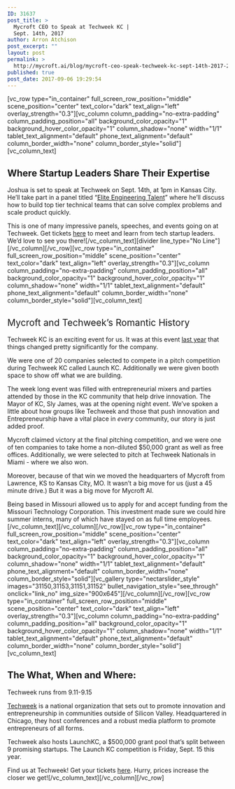 ```yaml
---
ID: 31637
post_title: >
  Mycroft CEO to Speak at Techweek KC |
  Sept. 14th, 2017
author: Arron Atchison
post_excerpt: ""
layout: post
permalink: >
  http://mycroft.ai/blog/mycroft-ceo-speak-techweek-kc-sept-14th-2017-2/
published: true
post_date: 2017-09-06 19:29:54
---
```

[vc_row type="in_container" full_screen_row_position="middle" scene_position="center" text_color="dark" text_align="left" overlay_strength="0.3"][vc_column column_padding="no-extra-padding" column_padding_position="all" background_color_opacity="1" background_hover_color_opacity="1" column_shadow="none" width="1/1" tablet_text_alignment="default" phone_text_alignment="default" column_border_width="none" column_border_style="solid"][vc_column_text]
<h2>Where Startup Leaders Share Their Expertise</h2>
<span style="font-weight: 400;">Joshua is set to speak at Techweek on Sept. 14th, at 1pm in Kansas City. He’ll take part in a panel titled “<a href="http://sched.co/BvuE">Elite Engineering Talent</a>” where he’ll discuss how to build top tier technical teams that can solve complex problems and scale product quickly.</span>

This is one of many impressive panels, speeches, and events going on at Techweek. Get tickets <a href="http://techweek.com/?ticket=kansas-city">here</a> to meet and learn from tech startup leaders. We’d love to see you there![/vc_column_text][divider line_type="No Line"][/vc_column][/vc_row][vc_row type="in_container" full_screen_row_position="middle" scene_position="center" text_color="dark" text_align="left" overlay_strength="0.3"][vc_column column_padding="no-extra-padding" column_padding_position="all" background_color_opacity="1" background_hover_color_opacity="1" column_shadow="none" width="1/1" tablet_text_alignment="default" phone_text_alignment="default" column_border_width="none" column_border_style="solid"][vc_column_text]
<h2><span style="font-weight: 400;">Mycroft and Techweek’s Romantic History</span></h2>
<span style="font-weight: 400;">Techweek KC is an exciting event for us. It was at this event <a href="https://mycroft.ai/blog/shipping-update-and-launchkc/">last year</a> that things changed pretty significantly for the company.</span>

<span style="font-weight: 400;">We were one of 20 companies selected to compete in a pitch competition during Techweek KC called Launch KC. Additionally we were given booth space to show off what we are building. </span>

<span style="font-weight: 400;">The week long event was filled with entrepreneurial mixers and parties attended by those in the KC community that help drive innovation. The Mayor of KC, Sly James, was at the opening night event. We’ve spoken a little about how groups like Techweek and those that push innovation and Entrepreneurship have a vital place in </span><i><span style="font-weight: 400;">every </span></i><span style="font-weight: 400;">community, our story is just added proof.</span>

<span style="font-weight: 400;">Mycroft claimed victory at the final pitching competition, and we were one of ten companies to take home a non-diluted $50,000 grant as well as free offices. Additionally, we were selected to pitch at Techweek Nationals in Miami - where we also won.</span>

<span style="font-weight: 400;">Moreover, because of that win we moved the headquarters of Mycroft from Lawrence, KS to Kansas City, MO. It wasn’t a big move for us (just a 45 minute drive.) But it was a big move for Mycroft AI. </span>

<span style="font-weight: 400;">Being based in Missouri allowed us to apply for and accept funding from the Missouri Technology Corporation. This investment made sure we could hire summer interns, many of which have stayed on as full time employees. </span>[/vc_column_text][/vc_column][/vc_row][vc_row type="in_container" full_screen_row_position="middle" scene_position="center" text_color="dark" text_align="left" overlay_strength="0.3"][vc_column column_padding="no-extra-padding" column_padding_position="all" background_color_opacity="1" background_hover_color_opacity="1" column_shadow="none" width="1/1" tablet_text_alignment="default" phone_text_alignment="default" column_border_width="none" column_border_style="solid"][vc_gallery type="nectarslider_style" images="31150,31153,31151,31152" bullet_navigation_style="see_through" onclick="link_no" img_size="900x645"][/vc_column][/vc_row][vc_row type="in_container" full_screen_row_position="middle" scene_position="center" text_color="dark" text_align="left" overlay_strength="0.3"][vc_column column_padding="no-extra-padding" column_padding_position="all" background_color_opacity="1" background_hover_color_opacity="1" column_shadow="none" width="1/1" tablet_text_alignment="default" phone_text_alignment="default" column_border_width="none" column_border_style="solid"][vc_column_text]
<h2>The What, When and Where:</h2>
<span style="font-weight: 400;">Techweek runs from 9.11-9.15 </span>

<span style="font-weight: 400;"><a href="http://techweek.com/">Techweek</a> is a national organization that sets out to promote innovation and entrepreneurship in communities outside of Silicon Valley. Headquartered in Chicago, they host conferences and a robust media platform to promote entrepreneurs of all forms.</span>

<span style="font-weight: 400;">Techweek also hosts LaunchKC, a $500,000 grant pool that’s split between 9 promising startups. The Launch KC competition is Friday, Sept. 15 this year. </span>

<span style="font-weight: 400;">Find us at Techweek! Get your tickets <a href="http://techweek.com/kansas-city">here</a>. Hurry, prices increase the closer we get!</span>[/vc_column_text][/vc_column][/vc_row]